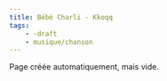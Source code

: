 ```yaml
---
title: Bébé Charli - Kkoqq
tags:
    - -draft
    - musique/chanson
---
```


Page créée automatiquement, mais vide.
